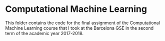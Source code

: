 # Computational Machine Learning
This folder contains the code for the final assignment of the Computational Machine Learning course that I took at the Barcelona GSE in the second term of the academic year 2017-2018.
